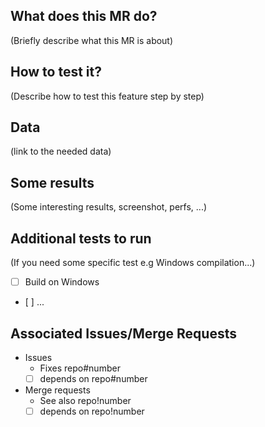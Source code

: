 ## What does this MR do?

(Briefly describe what this MR is about)

## How to test it?

(Describe how to test this feature step by step)

## Data

(link to the needed data)

## Some results

(Some interesting results, screenshot, perfs, ...)

## Additional tests to run

(If you need some specific test e.g Windows compilation...)

- [ ] Build on Windows
- [ ] ...

## Associated Issues/Merge Requests

- Issues
  - Fixes repo#number
  - [ ] depends on repo#number

- Merge requests
  - See also repo!number
  - [ ] depends on repo!number
